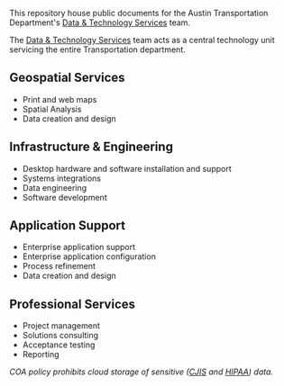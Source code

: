 This repository house public documents for the Austin Transportation Department's [Data & Technology Services](http://transportation.austintexas.io/about/) team.

The [Data & Technology Services](http://transportation.austintexas.io/about/) team acts as a central technology unit servicing the entire Transportation department.

## Geospatial Services
- Print and web maps
- Spatial Analysis
- Data creation and design

## Infrastructure & Engineering
- Desktop hardware and software installation and support
- Systems integrations
- Data engineering
- Software development

## Application Support
- Enterprise application support
- Enterprise application configuration
- Process refinement
- Data creation and design

## Professional Services
- Project management
- Solutions consulting
- Acceptance testing
- Reporting
 
     
_COA policy prohibits cloud storage of sensitive ([CJIS](https://www.fbi.gov/services/cjis/cjis-security-policy-resource-center) and [HIPAA](https://www.hhs.gov/hipaa/for-professionals/security/laws-regulations/index.html)) data._
